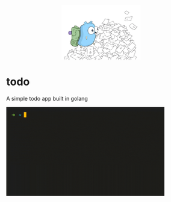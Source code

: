 <p align="center">
    <img style="width:15em;" src="./assets/mascott.png" alt="jim">
</p>

# todo

A simple todo app built in golang


<img style="width:30em;" src="./assets/demo.gif" alt="jim">
